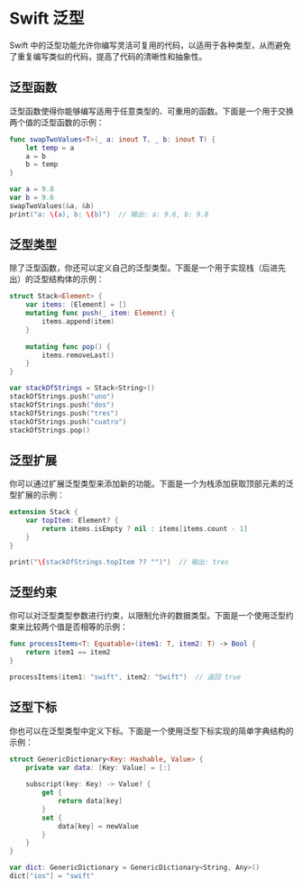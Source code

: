 # Swift 泛型

Swift 中的泛型功能允许你编写灵活可复用的代码，以适用于各种类型，从而避免了重复编写类似的代码，提高了代码的清晰性和抽象性。

## 泛型函数

泛型函数使得你能够编写适用于任意类型的、可重用的函数。下面是一个用于交换两个值的泛型函数的示例：

```swift
func swapTwoValues<T>(_ a: inout T, _ b: inout T) {
    let temp = a
    a = b
    b = temp
}

var a = 9.8
var b = 9.6
swapTwoValues(&a, &b)
print("a: \(a), b: \(b)")  // 输出: a: 9.6, b: 9.8
```

## 泛型类型

除了泛型函数，你还可以定义自己的泛型类型。下面是一个用于实现栈（后进先出）的泛型结构体的示例：

```swift
struct Stack<Element> {
    var items: [Element] = []
    mutating func push(_ item: Element) {
        items.append(item)
    }
    
    mutating func pop() {
        items.removeLast()
    }
}

var stackOfStrings = Stack<String>()
stackOfStrings.push("uno")
stackOfStrings.push("dos")
stackOfStrings.push("tres")
stackOfStrings.push("cuatro")
stackOfStrings.pop()
```

## 泛型扩展

你可以通过扩展泛型类型来添加新的功能。下面是一个为栈添加获取顶部元素的泛型扩展的示例：

```swift
extension Stack {
    var topItem: Element? {
        return items.isEmpty ? nil : items[items.count - 1]
    }
}

print("\(stackOfStrings.topItem ?? "")")  // 输出: tres
```

## 泛型约束

你可以对泛型类型参数进行约束，以限制允许的数据类型。下面是一个使用泛型约束来比较两个值是否相等的示例：

```swift
func processItems<T: Equatable>(item1: T, item2: T) -> Bool {
    return item1 == item2
}

processItems(item1: "swift", item2: "Swift")  // 返回 true
```

## 泛型下标

你也可以在泛型类型中定义下标。下面是一个使用泛型下标实现的简单字典结构的示例：

```swift
struct GenericDictionary<Key: Hashable, Value> {
    private var data: [Key: Value] = [:]
    
    subscript(key: Key) -> Value? {
        get {
            return data[key]
        }
        set {
            data[key] = newValue
        }
    }
}

var dict: GenericDictionary = GenericDictionary<String, Any>()
dict["ios"] = "swift"
```
